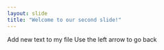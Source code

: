 ```yaml
---
layout: slide
title: "Welcome to our second slide!"
---
```

Add new text to my file
Use the left arrow to go back
